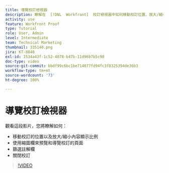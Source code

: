 ```yaml
---
title: 導覽校訂檢視器
description: 瞭解在  [!DNL  Workfront]  校訂檢視器中如何移動校訂位置、放大/縮小內容顯示比例、使用縮圖欄、篩選校訂註解等。
activity: use
feature: Workfront Proof
type: Tutorial
role: User, Admin
level: Intermediate
team: Technical Marketing
thumbnail: 335140.png
jira: KT-8840
exl-id: 1534a43f-1c52-4078-b47b-11d96b7b5c98
doc-type: video
source-git-commit: bbdf99c6bc1be714077fd94fc3f8325394de36b3
workflow-type: tm+mt
source-wordcount: '73'
ht-degree: 100%

---
```


# 導覽校訂檢視器

觀看這段影片，您將瞭解如何：

* 移動校訂的位置以及放大/縮小內容顯示比例
* 使用縮圖欄來預覽和導覽校訂的頁面
* 篩選註解欄
* 關閉校訂

>[!VIDEO](https://video.tv.adobe.com/v/335140/?quality=12&learn=on&enablevpops=1)

<!-- 
## Learn more
* Review a static proof
* Search within a proof
* Compare proofs
* Configure proofing viewer settings
* View the [!DNL Workfront] object associated with a proof
* Share a proof from the proofing viewer
* Print a proof summary within [!DNL Workfront]
-->
